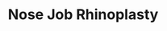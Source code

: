 ---
templateKey: 'course-details'
path: /treatments/nose-job-rhinoplasty
image: /img/treatments/rhino-1.jpg
title: Nose Job Rhinoplasty
price: 5000
duration: 2-5 hours
anesthesia: General
recovery: 2-4 weeks
result: 22 months
description: >-
  Rhinoplasty is a surgical procedure that can improve the appearance of your nose. It can correct functional problems with your nose, such as difficulty breathing, and it can also improve the overall symmetry of your face. Rhinoplasty is typically performed by a plastic surgeon and requires general anesthesia. Recovery time varies depending on the extent of surgery, but most people are able to return to work within one week.
whenconsider:
        - Aiming for a better proportion and a more appealing look
        - Restoring the symmetry of the breasts
        - Post-pregnancy, massive weight loss and aging
expectations:
        - Improved balance, shape and symmetry
        - Youthful appearance
        - Enhanced self-confidence
---